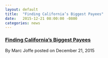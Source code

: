 ```yaml
---
layout: default
title:  "Finding California’s Biggest Payees"
date:   2015-12-21 08:00:00 -0800
categories: news
---
```

<h3><a href="http://californiapolicycenter.org/finding-californias-biggest-payees/"
target="_blank">Finding California’s Biggest Payees</a>
</h3>

By Marc Joffe posted on December 21, 2015
